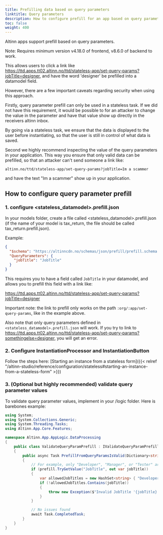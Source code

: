 ```yaml
---
title: Prefilling data based on query parameters
linktitle: Query parameters
description: How to configure prefill for an app based on query parameters.
toc: false
weight: 400
---
```


Altinn apps support prefill based on query parameters.

Note: Requires minimum version v4.18.0 of frontend, v8.6.0 of backend to work. 

This allows users to click a link like https://ttd.apps.tt02.altinn.no/ttd/stateless-app/set-query-params?jobTitle=designer, 
and have the word 'designer' be prefilled into a datamodel field.

However, there are a few important caveats regarding security when using this approach.

Firstly, query parameter prefill can only be used in a stateless task. 
If we did not have this requirement, it would be possible to for an attacker to change the value in the parameter and have that value show up directly in the receivers altinn inbox.

By going via a stateless task, we ensure that the data is displayed to the user before instantiating, so that the user is still in control of what data is saved.

Second we highly recommend inspecting the value of the query parameters in your application. This way you ensure that only valid data can be prefilled, so that an attacker can't send someone a link like: 

```altinn.no/ttd/stateless-app/set-query-params?jobTitle=Im a scammer```


and have the text "Im a scammer" show up in your application.

## How to configure query parameter prefill

### 1. configure <stateless_datamodel>.prefill.json

In your models folder, create a file called <stateless_datamodel>.prefill.json (if the name of your model is tax_return, the file should be called tax_return.prefill.json).

Example:

```json 
{
  "$schema": "https://altinncdn.no/schemas/json/prefill/prefill.schema.v1.json",
  "QueryParameters": {
    "jobTitle": "JobTitle"
  }
}
```

This requires you to have a field called ```JobTitle``` in your datamodel, and allows you to prefill this field with a link like:

https://ttd.apps.tt02.altinn.no/ttd/stateless-app/set-query-params?jobTitle=designer

Important note: the link to prefill only works on the path ```:org/:app/set-query-params```, like in the example above.

Also note that only query parameters defined in ```<stateless_datamodel>.prefill.json``` will work. If you try to link to https://ttd.apps.tt02.altinn.no/ttd/stateless-app/set-query-params?somethingelse=designer,
you will get an error.

### 2. Configure InstantiationProcessor and InstantiationButton

Follow the steps here: [Starting an instance from a stateless form]({{< relref "/altinn-studio/reference/configuration/stateless#starting-an-instance-from-a-stateless-form" >}})


### 3. (Optional but highly recommended) validate query parameter values

To validate query parameter values, implement in your /logic folder.
Here is barebones example:

```c# 
using System;
using System.Collections.Generic;
using System.Threading.Tasks;
using Altinn.App.Core.Features;

namespace Altinn.App.AppLogic.DataProcessing
{
    public class ValidateQueryParamPrefill : IValidateQueryParamPrefill
    {
        public async Task PrefillFromQueryParamsIsValid(Dictionary<string, string> prefill)
        {
            // For example, only "Developer", "Manager", or "Tester" are allowed for JobTitle
            if (prefill.TryGetValue("JobTitle", out var jobTitle))
            {
                var allowedJobTitles = new HashSet<string> { "Developer", "Manager", "Tester" };
                if (!allowedJobTitles.Contains(jobTitle))
                {
                    throw new Exception($"Invalid JobTitle '{jobTitle}'.");
                }
            }

            // No issues found
            await Task.CompletedTask;
        }
    }
}
```